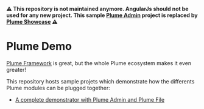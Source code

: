 **⚠️ This repository is not maintained anymore. AngularJs should not be used for any new project. This sample [Plume Admin](https://github.com/Coreoz/Plume) project is replaced by [Plume Showcase](https://github.com/Coreoz/Plume-showcase) ⚠️**

Plume Demo
==========

[Plume Framework](https://github.com/Coreoz/Plume) is great, but the whole Plume ecosystem makes it even greater!

This repository hosts sample projets which demonstrate how the differents Plume modules can be plugged together:
- [A complete demonstrator with Plume Admin and Plume File](plume-demo-full-guice-jersey/)
